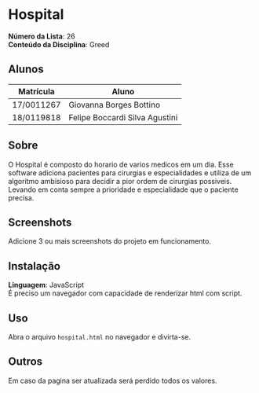 # Hospital

**Número da Lista**: 26<br>
**Conteúdo da Disciplina**: Greed<br>

## Alunos
|Matrícula | Aluno |
| -- | -- |
| 17/0011267 |  Giovanna Borges Bottino |
| 18/0119818  |  Felipe Boccardi Silva Agustini |


## Sobre 

O Hospital é composto do horario de varios medicos em um dia. Esse software adiciona pacientes para cirurgias e especialidades e utiliza de um algoritmo ambisioso para decidir a pior ordem de cirurgias possiveis. Levando em conta sempre a prioridade e especialidade que o paciente precisa.

## Screenshots
Adicione 3 ou mais screenshots do projeto em funcionamento.

## Instalação 
**Linguagem**: JavaScript<br>
É preciso um navegador com capacidade de renderizar html com script.

## Uso 
Abra o arquivo `hospital.html` no navegador e divirta-se.

## Outros 
Em caso da pagina ser atualizada será perdido todos os valores. 
